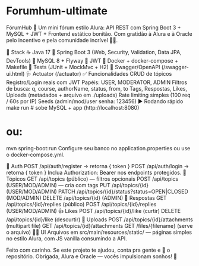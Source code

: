 # Forumhum-ultimate

FórumHub 🚀
Um mini fórum estilo Alura: API REST com Spring Boot 3 + MySQL + JWT + Frontend estático bonitão.
Com gratidão à Alura e à Oracle pelo incentivo e pela comunidade incrível 💙🧡.

🧰 Stack
☕ Java 17
🌱 Spring Boot 3 (Web, Security, Validation, Data JPA, DevTools)
🐬 MySQL 8 + Flyway
🔐 JWT
🐳 Docker + docker-compose + Makefile
🧪 Tests (JUnit + MockMvc + H2)
📘 Swagger/OpenAPI (/swagger-ui.html)
🩺 Actuator (/actuator)
✅ Funcionalidades
CRUD de tópicos
Registro/Login reais com JWT
Papéis: USER, MODERATOR, ADMIN
Filtros de busca: q, course, authorName, status, from, to
Tags, Respostas, Likes, Uploads (metadados + arquivo em ./uploads)
Rate limiting simples (100 req / 60s por IP)
Seeds (admin/mod/user senha: 123456)
▶️ Rodando rápido
make run        # sobe MySQL + app (http://localhost:8080)
# ou:
mvn spring-boot:run
Configure seu banco no application.properties ou use o docker-compose.yml.

🔑 Auth
POST /api/auth/register → retorna { token }
POST /api/auth/login → retorna { token } Inclua Authorization: Bearer <token> nos endpoints protegidos.
🔎 Tópicos
GET /api/topics (público) — filtros opcionais
POST /api/topics (USER/MOD/ADMIN) — cria com tags
PUT /api/topics/{id} (USER/MOD/ADMIN)
PATCH /api/topics/{id}/status?status=OPEN|CLOSED (MOD/ADMIN)
DELETE /api/topics/{id} (ADMIN)
💬 Respostas
GET /api/topics/{id}/replies (público)
POST /api/topics/{id}/replies (USER/MOD/ADMIN)
👍 Likes
POST /api/topics/{id}/like (curtir)
DELETE /api/topics/{id}/like (descurtir)
📎 Uploads
POST /api/topics/{id}/attachments (multipart file)
GET /api/topics/{id}/attachments
GET /files/{filename} (serve o arquivo)
🧑‍🎨 UI
Arquivos em src/main/resources/static/ — páginas simples no estilo Alura, com JS vanilla consumindo a API.

Feito com carinho. Se este projeto te ajudou, conta pra gente e 🌟 o repositório.
Obrigada, Alura e Oracle — vocês impulsionam sonhos! 🙌
